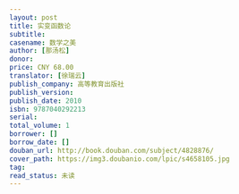 ```yaml
---
layout: post
title: 实变函数论
subtitle: 
casename: 数学之美
author: [那汤松]
donor: 
price: CNY 68.00
translator: [徐瑞云]
publish_company: 高等教育出版社
publish_version: 
publish_date: 2010
isbn: 9787040292213
serial: 
total_volume: 1
borrower: []
borrow_date: []
douban_url: http://book.douban.com/subject/4828876/
cover_path: https://img3.doubanio.com/lpic/s4658105.jpg
tag: 
read_status: 未读
---
```

